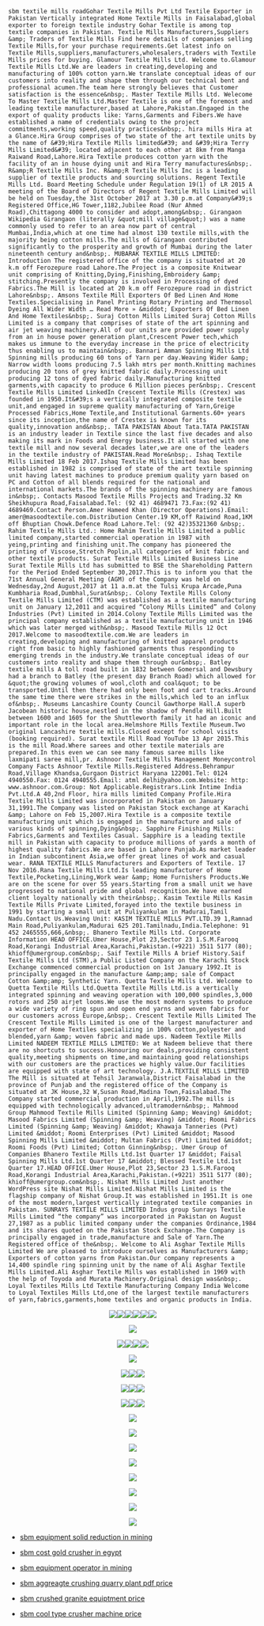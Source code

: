 
```
sbm textile mills roadGohar Textile Mills Pvt Ltd Textile Exporter in Pakistan Vertically integrated Home Textile Mills in Faisalabad,global exporter to foreign textile industry Gohar Textile is among top textile companies in Pakistan. Textile Mills Manufacturers,Suppliers &amp; Traders of Textile Mills Find here details of companies selling Textile Mills,for your purchase requirements.Get latest info on Textile Mills,suppliers,manufacturers,wholesalers,traders with Textile Mills prices for buying. Glamour Textile Mills Ltd. Welcome to.Glamour Textile Mills Ltd.We are leaders in creating,developing and manufacturing of 100% cotton yarn.We translate conceptual ideas of our customers into reality and shape them through our technical bent and professional acumen.The team here strongly believes that Customer satisfaction is the essence&nbsp;. Master Textile Mills Ltd. Welecome To Master Textile Mills Ltd.Master Textile is one of the foremost and leading textile manufacturer,based at Lahore,Pakistan.Engaged in the export of quality products like: Yarns,Garments and Fibers.We have established a name of credentials owing to the project commitments,working speed,quality practices&nbsp;. hira mills Hira at a Glance.Hira Group comprises of two state of the art textile units by the name of &#39;Hira Textile Mills limited&#39; and &#39;Hira Terry Mills Limited&#39; located adjacent to each other at 8km from Manga Raiwand Road,Lahore.Hira Textile produces cotton yarn with the facility of an in house dying unit and Hira Terry manufactures&nbsp;. R&amp;R Textile Mills Inc. R&amp;R Textile Mills Inc is a leading supplier of textile products and sourcing solutions. Regent Textile Mills Ltd. Board Meeting Schedule under Regulation 19(1) of LR 2015 A meeting of the Board of Directors of Regent Textile Mills Limited will be held on Tuesday,the 31st October 2017 at 3.30 p.m.at Company&#39;s Registered Office,HG Tower,1182,Jubilee Road (Nur Ahmed Road),Chittagong 4000 to consider and adopt,among&nbsp;. Girangaon Wikipedia Girangaon (literally &quot;mill village&quot;) was a name commonly used to refer to an area now part of central Mumbai,India,which at one time had almost 130 textile mills,with the majority being cotton mills.The mills of Girangaon contributed significantly to the prosperity and growth of Mumbai during the later nineteenth century and&nbsp;. MUBARAK TEXTILE MILLS LIMITED: Introduction The registered office of the company is situated at 20 k.m off Ferozepure road Lahore.The Project is a composite Knitwear unit comprising of Knitting,Dying,Finishing,Embroidery &amp; stitching.Presently the company is involved in Processing of dyed Fabrics.The Mill is located at 20 k.m off Ferozepure road in district Lahore&nbsp;. Amsons Textile Mill Exporters Of Bed Linen And Home Textiles.Specialising in Panel Printing Rotary Printing and Thermosol Dyeing All Wider Width … Read More » &middot; Exporters Of Bed Linen And Home Textiles&nbsp;. Suraj Cotton Mills Limited Suraj Cotton Mills Limited is a company that comprises of state of the art spinning and air jet weaving machinery.All of our units are provided power supply from an in house power generation plant,Crescent Power tech,which makes us immune to the everyday increase in the price of electricity thus enabling us to maintain&nbsp;. Bannari Amman Spinning Mills Ltd Spinning mills producing 60 tons of Yarn per day.Weaving Wider &amp; Narrow width looms producing 7.5 lakh mtrs per month.Knitting machines producing 20 tons of grey knitted fabric daily.Processing unit producing 12 tons of dyed fabric daily.Manufacturing knitted garments,with capacity to produce 6 Million pieces per&nbsp;. Crescent Textile Mills Limited LinkedIn Crescent Textile Mills (Crestex) was founded in 1950.It&#39;s a vertically integrated composite textile unit,and engaged in supreme quality manufacturing of Yarn,Greige Processed Fabrics,Home Textile,and Institutional Garments.60+ years since its inception,the name of Crestex is known for its quality,innovation and&nbsp;. TATA PAKISTAN About Tata.TATA PAKISTAN is an industry leader in Textile since the last five decades and also making its mark in Foods and Energy business.It all started with one textile mill and now several decades later,we are one of the leaders in the textile industry of PAKISTAN.Read More&nbsp;. Ishaq Textile Mills Limited 18 Feb 2017.Ishaq Textile Mills Limited has been established in 1982 is comprised of state of the art textile spinning unit having latest machines to produce premium quality yarn based on PC and Cotton of all blends required for the national and international markets.The brands of the spinning machinery are famous in&nbsp;. Contacts Masood Textile Mills Projects and Trading.32 Km Sheikhupura Road,Faisalabad.Tel: (92 41) 4689471 73.Fax:(92 41) 4689469.Contact Person.Amer Hameed Khan (Director Operations).Email: amer@masoodtextile.com.Distribution Center.19 KM,off Raiwind Road,1KM off Bhuptian Chowk.Defence Road Lahore.Tel: (92 42)35321360 &nbsp;. Rahim Textile Mills Ltd.: Home Rahim Textile Mills Limited a public limited company,started commercial operation in 1987 with yeing,printing and finishing unit.The company has pioneered the printing of Viscose,Stretch Poplin,all categories of knit fabric and other textile products. Surat Textile Mills Limited Business Line Surat Textile Mills Ltd has submitted to BSE the Shareholding Pattern for the Period Ended September 30,2017.This is to inform you that the 71st Annual General Meeting (AGM) of the Company was held on Wednesday,2nd August,2017 at 11 a.m.at the Tulsi Krupa Arcade,Puna Kumbharia Road,Dumbhal,Surat&nbsp;. Colony Textile Mills Colony Textile Mills Limited (CTM) was established as a textile manufacturing unit on January 12,2011 and acquired “Colony Mills Limited” and Colony Industries (Pvt) Limited in 2014.Colony Textile Mills Limited was the principal company established as a textile manufacturing unit in 1946 which was later merged with&nbsp;. Masood Textile Mills 12 Oct 2017.Welcome to masoodtextile.com.We are leaders in creating,developing and manufacturing of knitted apparel products right from basic to highly fashioned garments thus responding to emerging trends in the industry.We translate conceptual ideas of our customers into reality and shape them through our&nbsp;. Batley textile mills A toll road built in 1832 between Gomersal and Dewsbury had a branch to Batley (the present day Branch Road) which allowed for &quot;the growing volumes of wool,cloth and coal&quot; to be transported.Until then there had only been foot and cart tracks.Around the same time there were strikes in the mills,which led to an influx of&nbsp;. Museums Lancashire County Council Gawthorpe Hall.A superb Jacobean historic house,nestled in the shadow of Pendle Hill.Built between 1600 and 1605 for the Shuttleworth family it had an iconic and important role in the local area.Helmshore Mills Textile Museum.Two original Lancashire textile mills.Closed except for school visits (booking required). Surat textile Mill Road YouTube 13 Apr 2015.This is the mill Road.Where sarees and other textile materials are prepared.In this even we can see many famous saree mills like laxmipati saree mill,pr. Ashnoor Textile Mills Management Moneycontrol Company Facts Ashnoor Textile Mills.Registered Address.Behrampur Road,Village Khandsa,Gurgaon District Haryana 122001.Tel: 0124 4940550.Fax: 0124 4940555.Email: atml delhi@yahoo.com.Website: http: www.ashnoor.com.Group: Not Applicable.Registrars.Link Intime India Pvt.Ltd.A 40,2nd Floor, hira mills limited Company Profile.Hira Textile Mills Limited was incorporated in Pakistan on January 31,1991.The Company was listed on Pakistan Stock exchange at Karachi &amp; Lahore on Feb 15,2007.Hira Textile is a composite textile manufacturing unit which is engaged in the manufacture and sale of various kinds of spinning,Dying&nbsp;. Sapphire Finishing Mills: Fabrics,Garments and Textiles Casual. Sapphire is a leading textile mill in Pakistan with capacity to produce millions of yards a month of highest quality fabrics.We are based in Lahore Punjab.As market leader in Indian subcontinent Asia,we offer great lines of work and casual wear. RANA TEXTILE MILLS Manufacturers and Exporters of Textile. 17 Nov 2016.Rana Textile Mills Ltd.Is leading manufacturer of Home Textile,Pocketing,Lining,Work wear &amp; Home Furnishers Products.We are on the scene for over 55 years.Starting from a small unit we have progressed to national pride and global recognition.We have earned client loyalty nationally with their&nbsp;. Kasim Textile Mills Kasim Textile Mills Private Limited,forayed into the textile business in 1991 by starting a small unit at Puliyankulam in Madurai,Tamil Nadu.Contact Us.Weaving Unit: KASIM TEXTILE MILLS PVT.LTD.39 1,Ramnad Main Road,Puliyankulam,Madurai 625 201.Tamilnadu,India.Telephone: 91 452 2465555,666,&nbsp;. Bhanero Textile Mills Ltd. Corporate Information HEAD OFFICE.Umer House,Plot 23,Sector 23 1.S.M.Farooq Road,Korangi Industrial Area,Karachi,Pakistan.(+9221) 3511 5177 (80); khioff@umergroup.com&nbsp;. Saif Textile Mills A brief History.Saif Textile Mills Ltd (STM),a Public Listed Company on the Karachi Stock Exchange commenced commercial production on 1st January 1992.It is principally engaged in the manufacture &amp;amp; sale of Compact Cotton &amp;amp; Synthetic Yarn. Quetta Textile Mills Ltd. Welcome to Quetta Textile Mills Ltd.Quetta Textile Mills Ltd.is a vertically integrated spinning and weaving operation with 100,000 spindles,3,000 rotors and 250 airjet looms.We use the most modern systems to produce a wide variety of ring spun and open end yarns and woven fabrics for our customers across Europe,&nbsp;. Crescent Textile Mills Limited The Crescent Textile Mills Limited is one of the largest manufacturer and exporter of Home Textiles specializing in 100% cotton,polyester and blended,yarn &amp; woven fabric and made ups. Nadeem Textile Mills Limited NADEEM TEXTILE MILLS LIMITED: We at Nadeem believe that there are no shortcuts to success.Honouring our deals,providing consistent quality,meeting shipments on time,and maintaining good relationships with our customers are the practices we highly value.Our facilities are equipped with state of art technology. J.A.TEXTILE MILLS LIMITED The Mill is situated at Tehsil Jaranwala,District Faisalabad in the province of Punjab and the registered office of the Company is situated at JK House,32 W,Susan Road,Madina Town,Faisalabad.The Company started commercial production in April,1992.The mills is equipped with technologically advanced,ultramodern&nbsp;. Mahmood Group Mahmood Textile Mills Limited (Spinning &amp; Weaving) &middot; Masood Fabrics Limited (Spinning &amp; Weaving) &middot; Roomi Fabrics Limited (Spinning &amp; Weaving) &middot; Khawaja Tanneries (Pvt) Limited &middot; Roomi Enterprises (Pvt) Limited &middot; Masood Spinning Mills Limited &middot; Multan Fabrics (Pvt) Limited &middot; Roomi Foods (Pvt) Limited; Cotton Ginning&nbsp;. Umer Group of Companies Bhanero Textile Mills Ltd.1st Quarter 17 &middot; Faisal Spinning Mills Ltd.1st Quarter 17 &middot; Blessed Textile Ltd.1st Quarter 17.HEAD OFFICE.Umer House,Plot 23,Sector 23 1.S.M.Farooq Road,Korangi Industrial Area,Karachi,Pakistan.(+9221) 3511 5177 (80); khioff@umergroup.com&nbsp;. Nishat Mills Limited Just another WordPress site Nishat Mills Limited.Nishat Mills Limited is the flagship company of Nishat Group.It was established in 1951.It is one of the most modern,largest vertically integrated textile companies in Pakistan. SUNRAYS TEXTILE MILLS LIMITED Indus group Sunrays Textile Mills Limited “the company” was incorporated in Pakistan on August 27,1987 as a public limited company under the companies Ordinance,1984 and its shares quoted on the Pakistan Stock Exchange.The Company is principally engaged in trade,manufacture and Sale of Yarn.The Registered office of the&nbsp;. Welcome to Ali Asghar Textile Mills Limited We are pleased to introduce ourselves as Manufacturers &amp; Exporters of cotton yarns from Pakistan.Our company represents a 14,400 spindle ring spinning unit by the name of Ali Asghar Textile Mills Limited.Ali Asghar Textile Mills was established in 1969 with the help of Toyoda and Murata Machinery.Original design was&nbsp;. Loyal Textiles Mills Ltd Textile Manufacturing Company India Welcome to Loyal Textiles Mills Ltd,one of the largest textile manufacturers of yarn,fabrics,garments,home textiles and organic products in India. 
```

<div align="center">
  
<a rel="nofollow" href="https://m.shibang-china.com?f=github&k=sbm+textile+mills+road"><img src="https://static.shibang-china.com/en/l.png"></a><img src="https://static.shibang-china.com/en/hw.png"><a rel="nofollow" href="https://m.shibang-china.com/product/?f=github&k=sbm+textile+mills+road"><img src="https://static.shibang-china.com/en/p.png"></a><a rel="nofollow" href="https://m.shibang-china.com/cases/?f=github&k=sbm+textile+mills+road"><img src="https://static.shibang-china.com/en/c.png"></a><a rel="nofollow" href="https://m.shibang-china.com/news/?f=github&k=sbm+textile+mills+road"><img src="https://static.shibang-china.com/en/n.png"></a><a rel="nofollow" href="https://m.shibang-china.com?f=github&k=sbm+textile+mills+road"><img src="https://static.shibang-china.com/en/m.png"></a>

<a rel="nofollow" href="https://m.shibang-china.com/product/?f=github&k=sbm+textile+mills+road"><img src="https://static.shibang-china.com/en/b.jpg"></a>
  
<a rel="nofollow" href="https://m.shibang-china.com/solution-aggregate.html?f=github&k=sbm+textile+mills+road"><img src="https://static.shibang-china.com/en/a.jpg"></a><a rel="nofollow" href="https://m.shibang-china.com/solution-mine.html?f=github&k=sbm+textile+mills+road"><img src="https://static.shibang-china.com/en/m.jpg"></a><a rel="nofollow" href="https://m.shibang-china.com/solution-mill.html?f=github&k=sbm+textile+mills+road"><img src="https://static.shibang-china.com/en/g.jpg"></a><a rel="nofollow" href="https://m.shibang-china.com/solution-epc.html?f=github&k=sbm+textile+mills+road"><img src="https://static.shibang-china.com/en/e.jpg"></a>

<a rel="nofollow" href="https://m.shibang-china.com/product/?f=github&k=sbm+textile+mills+road"><img src="https://static.shibang-china.com/en/a-p.png"></a>

<a rel="nofollow" href="https://m.shibang-china.com/product/crusher/c6x.html?f=github&k=sbm+textile+mills+road"><img src="https://static.shibang-china.com/en/j.jpg"></a><a rel="nofollow" href="https://m.shibang-china.com/product/crusher/ci5x.html?f=github&k=sbm+textile+mills+road"><img src="https://static.shibang-china.com/en/i.jpg"></a><a rel="nofollow" href="https://m.shibang-china.com/product/crusher/hst.html?f=github&k=sbm+textile+mills+road"><img src="https://static.shibang-china.com/en/c.jpg"></a>

<a rel="nofollow" href="https://m.shibang-china.com/product/mill/mtw.html?f=github&k=sbm+textile+mills+road"><img src="https://static.shibang-china.com/en/mtw.jpg"></a><a rel="nofollow" href="https://m.shibang-china.com/product/mill/scm.html?f=github&k=sbm+textile+mills+road"><img src="https://static.shibang-china.com/en/scm.jpg"></a><a rel="nofollow" href="https://m.shibang-china.com/product/mill/lm.html?f=github&k=sbm+textile+mills+road"><img src="https://static.shibang-china.com/en/lm.jpg"></a>

<a rel="nofollow" href="https://m.shibang-china.com/product/sand/vsi6x.html?f=github&k=sbm+textile+mills+road"><img src="https://static.shibang-china.com/en/6x.jpg"></a><a rel="nofollow" href="https://m.shibang-china.com/product/sand/vu.html?f=github&k=sbm+textile+mills+road"><img src="https://static.shibang-china.com/en/vu.jpg"></a><a rel="nofollow" href="https://m.shibang-china.com/product/mobile/klun.html?f=github&k=sbm+textile+mills+road"><img src="https://static.shibang-china.com/en/k.jpg"></a>

<a rel="nofollow" href="https://m.shibang-china.com/cases/?f=github&k=sbm+textile+mills+road"><img src="https://static.shibang-china.com/en/case.png"></a>

<a rel="nofollow" href="https://m.shibang-china.com/cases/aggregate/202.html?f=github&k=sbm+textile+mills+road"><img src="https://static.shibang-china.com/en/c-1.jpg"></a>

<a rel="nofollow" href="https://m.shibang-china.com/cases/aggregate/203.html?f=github&k=sbm+textile+mills+road"><img src="https://static.shibang-china.com/en/c-2.jpg"></a>

<a rel="nofollow" href="https://m.shibang-china.com/cases/mill/123.html?f=github&k=sbm+textile+mills+road"><img src="https://static.shibang-china.com/en/c-3.jpg"></a>

<a rel="nofollow" href="https://m.shibang-china.com/contact_us.html?f=github&k=sbm+textile+mills+road"><img src="https://static.shibang-china.com/en/contact.png"></a>

<a rel="nofollow" href="https://swt.shibang-china.com/?f=github&k=sbm+textile+mills+road"><img src="https://static.shibang-china.com/en/chat.png"></a>

<a rel="nofollow" href="https://whatsapp.shibangsoft.com/WhatsApp.php?f=github&k=sbm+textile+mills+road"><img src="https://static.shibang-china.com/en/whatsapp.png"></a>

<a rel="nofollow" href="https://m.shibang-china.com/?f=github&k=sbm+textile+mills+road"><img src="https://static.shibang-china.com/en/website.png"></a>

</div>


* [sbm equipment solid reduction in mining](sbm%20equipment%20solid%20reduction%20in%20mining.md)

* [sbm cost gold crusher in egypt](sbm%20cost%20gold%20crusher%20in%20egypt.md)

* [sbm equipment operator in mining](sbm%20equipment%20operator%20in%20mining.md)

* [sbm aggreagte crushing quarry plant pdf price](sbm%20aggreagte%20crushing%20quarry%20plant%20pdf%20price.md)

* [sbm crushed granite equiptment price](sbm%20crushed%20granite%20equiptment%20price.md)

* [sbm cool type crusher machine price](sbm%20cool%20type%20crusher%20machine%20price.md)